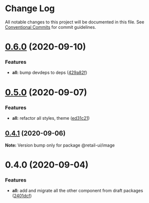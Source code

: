 # Change Log

All notable changes to this project will be documented in this file.
See [Conventional Commits](https://conventionalcommits.org) for commit guidelines.

# [0.6.0](https://github.com/sondh0127/retail-ui/compare/@retail-ui/image@0.5.0...@retail-ui/image@0.6.0) (2020-09-10)

### Features

- **all:** bump devdeps to deps ([429a82f](https://github.com/sondh0127/retail-ui/commit/429a82f613c307ff079f78fe15ab9e271620ecdf))

# [0.5.0](https://github.com/sondh0127/retail-ui/compare/@retail-ui/image@0.4.1...@retail-ui/image@0.5.0) (2020-09-07)

### Features

- **all:** refactor all styles, theme ([ed31c21](https://github.com/sondh0127/retail-ui/commit/ed31c219cd925c3f8340066f504f2527a9e911bf))

## [0.4.1](https://github.com/sondh0127/retail-ui/compare/@retail-ui/image@0.4.0...@retail-ui/image@0.4.1) (2020-09-06)

**Note:** Version bump only for package @retail-ui/image

# 0.4.0 (2020-09-04)

### Features

- **all:** add and migrate all the other component from draft packages ([2401dcf](https://github.com/sondh0127/retail-ui/commit/2401dcffeed92aa322be2944d4cfa9b8002e6e53))
